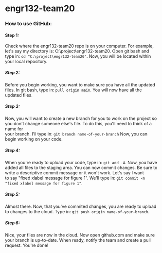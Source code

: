 # engr132-team20
### How to use GitHub:
#### Step 1:
   Check where the engr132-team20 repo is on your computer. For example, let's say my directory is: C:\project\engr132-team20. Open git bash and type in: 
   `cd "C:\project\engr132-team20"`. 
   Now, you will be located within your local repository.
##### Step 2:
   Before you begin working, you want to make sure you have all the updated files. In git bash, type in: 
   `pull origin main`. 
   You will now have all the updated files.
##### Step 3: 
   Now, you will want to create a new branch for you to work on the project so you don't change someone else's file. To do this, you'll need to think of a name for     
   your branch.  I'll type in: 
   `git branch name-of-your-branch`
   Now, you can begin working on your code.
##### Step 4:
   When you're ready to upload your code, type in:
   `git add -A`. 
   Now, you have added all files to the staging area. You can now commit changes. Be sure to write a descriptive commit message or it won't work. Let's say I want  
   to say "fixed xlabel message for figure 1". We'll type in:
   `git commit -m "fixed xlabel message for figure 1"`.
##### Step 5:
   Almost there. Now, that you've commited changes, you are ready to upload to changes to the cloud. Type in: 
   `git push origin name-of-your-branch`.
##### Step 6:
   Nice, your files are now in the cloud. Now open github.com and make sure your branch is up-to-date. When ready, notify the team and create a pull request. 
   You're done!
